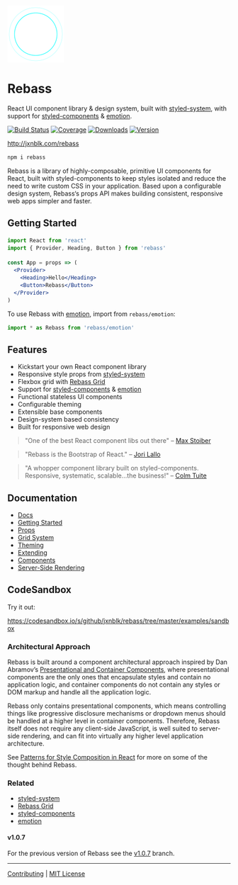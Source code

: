 
<img src='docs/logo.svg' width='128' height='128' />

# Rebass

React UI component library & design system,
built with [styled-system][system],
with support for
[styled-components][sc] & [emotion][emotion].

[![Build Status][badge]][travis]
[![Coverage][coverage-badge]][coverage]
[![Downloads][downloads-badge]][npm]
[![Version][version-badge]][npm]

[badge]: https://img.shields.io/travis/jxnblk/rebass.svg?style=flat-square
[travis]: https://travis-ci.org/jxnblk/rebass
[coverage-badge]: https://img.shields.io/codecov/c/github/jxnblk/rebass.svg?style=flat-square
[coverage]: https://codecov.io/github/jxnblk/rebass

[downloads-badge]: https://img.shields.io/npm/dw/rebass.svg?style=flat-square
[version-badge]: https://img.shields.io/npm/v/rebass.svg?style=flat-square
[npm]: https://npmjs.com/package/rebass

http://jxnblk.com/rebass

```sh
npm i rebass
```

Rebass is a library of highly-composable, primitive UI components for React,
built with styled-components to keep styles isolated and reduce the need to write custom CSS in your application.
Based upon a configurable design system,
Rebass‘s props API makes building consistent, responsive web apps simpler and faster.


## Getting Started

```jsx
import React from 'react'
import { Provider, Heading, Button } from 'rebass'

const App = props => (
  <Provider>
    <Heading>Hello</Heading>
    <Button>Rebass</Button>
  </Provider>
)
```

To use Rebass with [emotion][emotion], import from `rebass/emotion`:

```js
import * as Rebass from 'rebass/emotion'
```

## Features

- Kickstart your own React component library
- Responsive style props from [styled-system][system]
- Flexbox grid with [Rebass Grid][]
- Support for [styled-components][sc] & [emotion][emotion]
- Functional stateless UI components
- Configurable theming
- Extensible base components
- Design-system based consistency
- Built for responsive web design


> "One of the best React component libs out there"
> – [Max Stoiber](https://twitter.com/mxstbr/status/882657561111080960)

> "Rebass is the Bootstrap of React."
> – [Jori Lallo](https://twitter.com/jorilallo/status/882990343225868289)

> "A whopper component library built on styled-components. Responsive, systematic, scalable...the business!"
> – [Colm Tuite](https://twitter.com/colmtuite/status/882715087936606210)


## Documentation

- [Docs](https://jxnblk.com/rebass)
- [Getting Started](https://jxnblk.com/rebass/getting-started)
- [Props](https://jxnblk.com/rebass/props)
- [Grid System](https://jxnblk.com/rebass/grid-system)
- [Theming](https://jxnblk.com/rebass/theming)
- [Extending](https://jxnblk.com/rebass/extending)
- [Components](https://jxnblk.com/rebass/components)
- [Server-Side Rendering](https://jxnblk.com/rebass/server-side-rendering)

## CodeSandbox

Try it out:

https://codesandbox.io/s/github/jxnblk/rebass/tree/master/examples/sandbox

### Architectural Approach

Rebass is built around a component architectural approach inspired by Dan Abramov’s
[Presentational and Container Components](https://medium.com/@dan_abramov/smart-and-dumb-components-7ca2f9a7c7d0#.ah4312963),
where presentational components are the only ones that encapsulate styles and contain no application logic,
and container components do not contain any styles or DOM markup and handle all the application logic.

Rebass only contains presentational components,
which means controlling things like progressive disclosure mechanisms
or dropdown menus should be handled at a higher level in container components.
Therefore, Rebass itself does not require any client-side JavaScript,
is well suited to server-side rendering,
and can fit into virtually any higher level application architecture.

See [Patterns for Style Composition in React](http://jxnblk.com/writing/posts/patterns-for-style-composition-in-react/)
for more on some of the thought behind Rebass.


### Related

- [styled-system][system]
- [Rebass Grid][]
- [styled-components][sc]
- [emotion][emotion]

[system]: https://github.com/jxnblk/styled-system
[Rebass Grid]: https://github.com/rebassjs/grid
[sc]: https://github.com/styled-components/styled-components
[emotion]: https://github.com/emotion-js/emotion

#### v1.0.7

For the previous version of Rebass see the [v1.0.7](https://github.com/jxnblk/rebass/tree/v1.0.7) branch.

---

[Contributing](.github/CONTRIBUTING.md)
|
[MIT License](.github/LICENSE.md)

